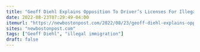```yaml
---
title: "Geoff Diehl Explains Opposition To Driver’s Licenses For Illegal Immigrants"
date: 2022-08-23T07:29:49-04:00
itemurl: "https://newbostonpost.com/2022/08/23/geoff-diehl-explains-opposition-to-drivers-licenses-for-illegal-immigrants/"
sites: "newbostonpost.com"
tags: ["Geoff Diehl", "illegal immigration"]
draft: false
---
```


